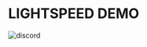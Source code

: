 # LIGHTSPEED DEMO
![discord](https://user-images.githubusercontent.com/33296651/160027639-0052bc62-6e72-4670-829e-ed46a84761c3.JPG)
